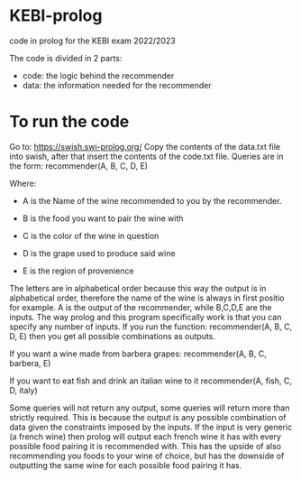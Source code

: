 # KEBI-prolog
code in prolog for the KEBI exam 2022/2023

The code is divided in 2 parts: 
 - code: the logic behind the recommender
 - data: the information needed for the recommender

# To run the code
Go to: https://swish.swi-prolog.org/
Copy the contents of the data.txt file into swish, after that insert the contents of the code.txt file.
Queries are in the form:
recommender(A, B, C, D, E)

Where:
 - A is the Name of the wine recommended to you by the recommender. 
 
 - B is the food you want to pair the wine with
 - C is the color of the wine in question
 - D is the grape used to produce said wine
 - E is the region of provenience

The letters are in alphabetical order because this way the output is in alphabetical order, therefore the name of the wine is always in first positio for example.
A is the output of the recommender, while B,C,D,E are the inputs.
The way prolog and this program specifically work is that you can specify any number of inputs.
If you run the function:
recommender(A, B, C, D, E)
then you get all possible combinations as outputs.

If you want a wine made from barbera grapes:
recommender(A, B, C, barbera, E)

If you want to eat fish and drink an italian wine to it
recommender(A, fish, C, D, italy)

Some queries will not return any output, some queries will return more than strictly required.
This is because the output is any possible combination of data given the constraints imposed by the inputs. If the input is very generic (a french wine) then prolog will output each french wine it has with every possible food pairing it is recommended with.
This has the upside of also recommending you foods to your wine of choice, but has the downside of outputting the same wine for each possible food pairing it has.



